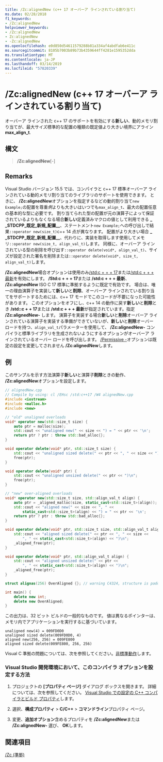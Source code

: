 ```yaml
---
title: /Zc:alignedNew (c++ 17 オーバーア ラインされている割り当て)
ms.date: 02/28/2018
f1_keywords:
- /Zc:alignedNew
helpviewer_keywords:
- /Zc:alignedNew
- Zc:alignedNew
- -Zc:alignedNew
ms.openlocfilehash: e0d850d54611579288b81a334af4abdfab6e411c
ms.sourcegitcommit: 8105b7003b89b73b4359644ff4281e1595352dda
ms.translationtype: MT
ms.contentlocale: ja-JP
ms.lasthandoff: 03/14/2019
ms.locfileid: "57820339"
---
```

# <a name="zcalignednew-c17-over-aligned-allocation"></a>/Zc:alignedNew (c++ 17 オーバーア ラインされている割り当て)

オーバーア ラインされた c++ 17 のサポートを有効にする**新しい**、動的メモリ割り当てが、最大サイズ標準的な配置の種類の既定値より大きい境界にアライン**max\_align\_t**.

## <a name="syntax"></a>構文

> **/Zc:alignedNew**[-]

## <a name="remarks"></a>Remarks

Visual Studio バージョン 15.5 では、コンパイラと c++ 17 標準オーバーア ラインされている動的メモリ割り当てのライブラリのサポートを使用できます。 ときに、 **/Zc:alignedNew**オプションを指定するなどの動的割り当て`new Example;`の配置を尊重*例*よりも大きいはいつでも`max_align_t`、最大の配置任意の基本的な型に必要です。 割り当てられた型の配置が元の演算子によって保証されているよりもなくなる場合**新しい**定義済みマクロの値として利用できる **\_ \_STDCPP\_既定\_新規\_配置\_\_**、ステートメント`new Example;`への呼び出しで結果`::operator new(size_t)`c++ 14 点が異なります。 配置がより大きい場合 **\_ \_STDCPP\_既定\_新規\_配置\_\_**、代わりに、実装を取得します使用してメモリ`::operator new(size_t, align_val_t)`します。 同様に、オーバーア ラインされている型の削除を呼び出す`::operator delete(void*, align_val_t)`、サイズが設定された署名を削除または`::operator delete(void*, size_t, align_val_t)`します。

**/Zc:alignedNew**場合オプションは使用のみ[/std:c + + + 17](std-specify-language-standard-version.md)または[/std:c + + + 最新](std-specify-language-standard-version.md)を有効にします。 **/Std:c + + + 17**または **/std:c + + + 最新**、 **/Zc:alignedNew** ISO C 17 標準に準拠するように既定で有効です。 場合は、唯一の理由演算子を実装して**新しい**と**削除**、オーバーア ラインされている割り当てをサポートするためには、c++ 17 モードでこのコードが不要になった可能性があります。 このオプションをオフにし、c++ 14 の動作に戻す**新しい**と**削除**とき **/std::c + + 17**または **/std:c + + + 最新**が指定されています。指定 **/Zc:alignedNew-** します。 演算子を実装する場合**新しい**と**削除**オーバーア ラインされている演算子を実装する準備ができていないが、**新しい**と**削除**オーバー ロードを持つ、`align_val_t`パラメーターを使用して、 **/Zc:alignedNew-** コンパイラと標準ライブラリを生成されないようにするオプションがオーバーア ラインされているオーバー ロードを呼び出します。 [/Permissive -](permissive-standards-conformance.md)オプションは既定の設定を変更してされません **/Zc:alignedNew**します。

## <a name="example"></a>例

このサンプルを示す方法演算子**新しい**と演算子**削除**ときの動作、 **/Zc:alignedNew**オプションを設定します。

```cpp
// alignedNew.cpp
// Compile by using: cl /EHsc /std:c++17 /W4 alignedNew.cpp
#include <iostream>
#include <malloc.h>
#include <new>

// "old" unaligned overloads
void* operator new(std::size_t size) {
    auto ptr = malloc(size);
    std::cout << "unaligned new(" << size << ") = " << ptr << '\n';
    return ptr ? ptr : throw std::bad_alloc{};
}

void operator delete(void* ptr, std::size_t size) {
    std::cout << "unaligned sized delete(" << ptr << ", " << size << ")\n";
    free(ptr);
}

void operator delete(void* ptr) {
    std::cout << "unaligned unsized delete(" << ptr << ")\n";
    free(ptr);
}

// "new" over-aligned overloads
void* operator new(std::size_t size, std::align_val_t align) {
    auto ptr = _aligned_malloc(size, static_cast<std::size_t>(align));
    std::cout << "aligned new(" << size << ", " <<
        static_cast<std::size_t>(align) << ") = " << ptr << '\n';
    return ptr ? ptr : throw std::bad_alloc{};
}

void operator delete(void* ptr, std::size_t size, std::align_val_t align) {
    std::cout << "aligned sized delete(" << ptr << ", " << size <<
        ", " << static_cast<std::size_t>(align) << ")\n";
    _aligned_free(ptr);
}

void operator delete(void* ptr, std::align_val_t align) {
    std::cout << "aligned unsized delete(" << ptr <<
        ", " << static_cast<std::size_t>(align) << ")\n";
    _aligned_free(ptr);
}

struct alignas(256) OverAligned {}; // warning C4324, structure is padded

int main() {
    delete new int;
    delete new OverAligned;
}
```

この出力は、32 ビット ビルドの一般的なものです。 値は異なるポインターは、メモリ内でアプリケーションを実行するに基づいています。

```Output
unaligned new(4) = 009FD0D0
unaligned sized delete(009FD0D0, 4)
aligned new(256, 256) = 009FE800
aligned sized delete(009FE800, 256, 256)
```

Visual C 準拠の問題については、次を参照してください。[非標準動作](../../cpp/nonstandard-behavior.md)します。

### <a name="to-set-this-compiler-option-in-the-visual-studio-development-environment"></a>Visual Studio 開発環境において、このコンパイラ オプションを設定する方法

1. プロジェクトの **[プロパティ ページ]** ダイアログ ボックスを開きます。 詳細については、次を参照してください。 [Visual Studio での設定の C++ コンパイラとビルド プロパティ](../working-with-project-properties.md)します。

1. 選択、**構成プロパティ** > **C/C++** > **コマンドライン**プロパティ ページ。

1. 変更、**追加オプション**含めるプロパティを **/Zc:alignedNew**または **/Zc:alignedNew-** 選び、 **OK**します。

## <a name="see-also"></a>関連項目

[/Zc (準拠)](zc-conformance.md)
